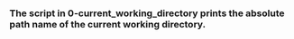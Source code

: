 ### The script in 0-current_working_directory prints the absolute path name of the current working directory.
